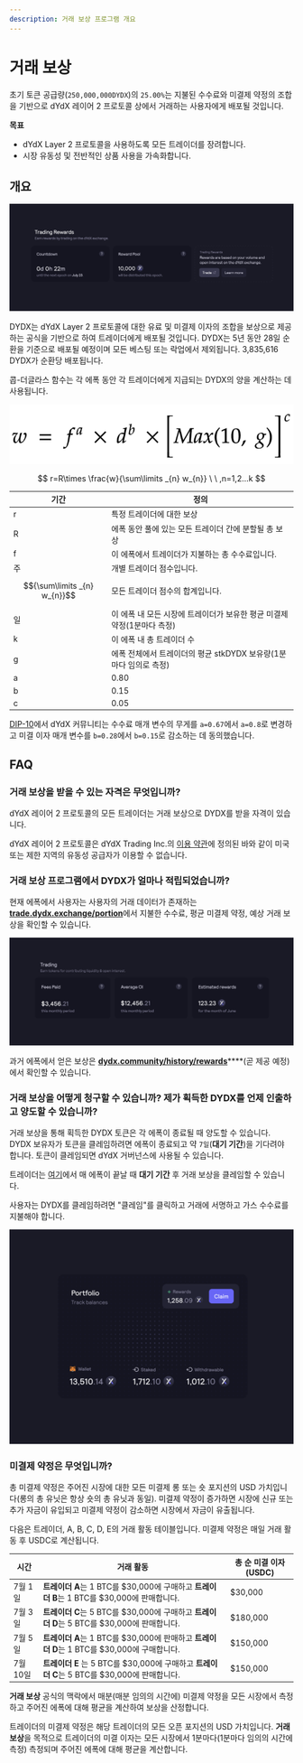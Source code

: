 ```yaml
---
description: 거래 보상 프로그램 개요
---
```


# 거래 보상

초기 토큰 공급량(`250,000,000DYDX`)의 `25.00%`는 지불된 수수료와 미결제 약정의 조합을 기반으로 dYdX 레이어 2 프로토콜 상에서 거래하는 사용자에게 배포될 것입니다.

**목표**

* dYdX Layer 2 프로토콜을 사용하도록 모든 트레이더를 장려합니다.
* 시장 유동성 및 전반적인 상품 사용을 가속화합니다.

## **개요**

![dYdX Layer 2 프로토콜 거래로 보상 획득하기](<../.gitbook/assets/image (17) (1).png>)

DYDX는 dYdX Layer 2 프로토콜에 대한 유료 및 미결제 이자의 조합을 보상으로 제공하는 공식을 기반으로 하여 트레이더에게 배포될 것입니다. DYDX는 5년 동안 28일 순환을 기준으로 배포될 예정이며 모든 베스팅 또는 락업에서 제외됩니다. 3,835,616 DYDX가 순환당 배포됩니다.

콥-더글라스 함수는 각 에폭 동안 각 트레이더에게 지급되는 DYDX의 양을 계산하는 데 사용됩니다.

![](<../.gitbook/assets/math-20211221 (1).png>)

$$ r=R\times \frac{w}{\sum\limits _{n} w_{n}} \ \ ,n=1,2...k $$

| 기간 | 정의 |
| ---------------------------- | ------------------------------------------------------------------------------------------ |
| r | 특정 트레이더에 대한 보상 |
| R | 에폭 동안 풀에 있는 모든 트레이더 간에 분할될 총 보상 |
| f | 이 에폭에서 트레이더가 지불하는 총 수수료입니다. |
| 주 | 개별 트레이더 점수입니다. |
| $${\sum\limits _{n} w_{n}}$$ | 모든 트레이더 점수의 합계입니다. |
| 일 | 이 에폭 내 모든 시장에 트레이더가 보유한 평균 미결제 약정(1분마다 측정) |
| k | 이 에폭 내 총 트레이더 수 |
| g | 에폭 전체에서 트레이더의 평균 stkDYDX 보유량(1분마다 임의로 측정) |
| a | 0.80 |
| b | 0.15 |
| c | 0.05 |

[DIP-10](https://github.com/dydxfoundation/dip/blob/master/content/dips/DIP-10.md)에서 dYdX 커뮤니티는 수수료 매개 변수의 무게를 `a=0.67`에서 `a=0.8`로 변경하고 미결 이자 매개 변수를 `b=0.28`에서 `b=0.15`로 감소하는 데 동의했습니다.

## FAQ

### 거래 보상을 받을 수 있는 자격은 무엇입니까?

dYdX 레이어 2 프로토콜의 모든 트레이더는 거래 보상으로 DYDX를 받을 자격이 있습니다.

dYdX 레이어 2 프로토콜은 dYdX Trading Inc.의 [이용 약관](https://dydx.exchange/terms)에 정의된 바와 같이 미국 또는 제한 지역의 유동성 공급자가 이용할 수 없습니다.

### 거래 보상 프로그램에서 DYDX가 얼마나 적립되었습니까?

현재 에폭에서 사용자는 사용자의 거래 데이터가 존재하는 [**trade.dydx.exchange/portion**](https://trade.dydx.exchange/portfolio/rewards)에서 지불한 수수료, 평균 미결제 약정, 예상 거래 보상을 확인할 수 있습니다.

![현재 에폭에 대한 보상 정보](<../.gitbook/assets/image (18).png>)

과거 에폭에서 얻은 보상은 [**dydx.community/history/rewards**](https://dydx.community/history/rewards)\*\*\*\*(곧 제공 예정)에서 확인할 수 있습니다.

### 거래 보상을 어떻게 청구할 수 있습니까? 제가 획득한 DYDX를 언제 인출하고 양도할 수 있습니까?

거래 보상을 통해 획득한 DYDX 토큰은 각 에폭이 종료될 때 양도할 수 있습니다. DYDX 보유자가 토큰을 클레임하려면 에폭이 종료되고 약 `7일`(**대기 기간**)을 기다려야 합니다. 토큰이 클레임되면 dYdX 거버넌스에 사용될 수 있습니다.

트레이더는 [여기](https://dydx.community/dashboard)에서 매 에폭이 끝날 때 **대기 기간** 후 거래 보상을 클레임할 수 있습니다.

사용자는 DYDX를 클레임하려면 "클레임"를 클릭하고 거래에 서명하고 가스 수수료를 지불해야 합니다.

![보상 포트폴리오 개요](<../.gitbook/assets/image (20).png>)

### 미결제 약정은 무엇입니까?

총 미결제 약정은 주어진 시장에 대한 모든 미결제 롱 또는 숏 포지션의 USD 가치입니다(롱의 총 유닛은 항상 숏의 총 유닛과 동일). 미결제 약정이 증가하면 시장에 신규 또는 추가 자금이 유입되고 미결제 약정이 감소하면 시장에서 자금이 유출됩니다.

다음은 트레이더, A, B, C, D, E의 거래 활동 테이블입니다. 미결제 약정은 매일 거래 활동 후 USDC로 계산됩니다.

| 시간 | 거래 활동 | 총 순 미결 이자(USDC) |
| ------- | -------------------------------------------------------------------------- | ------------------------------ |
| 7월 1일 | **트레이더 A**는 1 BTC를 $30,000에 구매하고 **트레이더 B**는 1 BTC를 $30,000에 판매합니다. | $30,000 |
| 7월 3일 | **트레이더 C**는 5 BTC를 $30,000에 구매하고 **트레이더 D**는 5 BTC를 $30,000에 판매합니다. | $180,000 |
| 7월 5일 | **트레이더 A**는 1 BTC를 $30,000에 판매하고 **트레이더 D**는 1 BTC를 $30,000에 구매합니다. | $150,000 |
| 7월 10일 | **트레이더 E** 는 5 BTC를 $30,000에 구매하고 **트레이더 C**는 5 BTC를 $30,000에 판매합니다. | $150,000 |

**거래 보상** 공식의 맥락에서 매분(매분 임의의 시간에) 미결제 약정을 모든 시장에서 측정하고 주어진 에폭에 대해 평균을 계산하여 보상을 산정합니다.

트레이더의 미결제 약정은 해당 트레이더의 모든 오픈 포지션의 USD 가치입니다. **거래 보상**을 목적으로 트레이더의 미결 이자는 모든 시장에서 1분마다(1분마다 임의의 시간에 측정) 측정되며 주어진 에폭에 대해 평균을 계산합니다.
